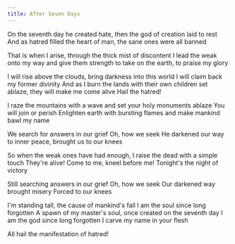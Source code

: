 ```yaml
---
title: After Seven Days
---
```


On the seventh day he created hate,
then the god of creation laid to rest
And as hatred filled the heart of man,
the sane ones were all banned

That is when I arise,
through the thick mist of discontent
I lead the weak onto my way
and give them strength to take on the earth,
to praise my glory

I will rise above the clouds,
bring darkness into this world
I will claim back my former divinity
And as I burn the lands
with their own children set ablaze,
they will make me come alive
Hail the hatred!

I raze the mountains with a wave
and set your holy monuments ablaze
You will join or perish
Enlighten earth with bursting flames
and make mankind bawl my name

We search for answers in our grief
Oh, how we seek
He darkened our way to inner peace,
brought us to our knees

So when the weak ones have had enough,
I raise the dead with a simple touch
They're alive!
Come to me, kneel before me!
Tonight's the night of victory

Still searching answers in our grief
Oh, how we seek
Our darkened way brought misery
Forced to our knees

I'm standing tall,
the cause of mankind's fall
I am the soul since long forgotten
A spawn of my master's soul,
once created on the seventh day
I am the god since long forgotten
I carve my name in your flesh

All hail the manifestation of hatred!
